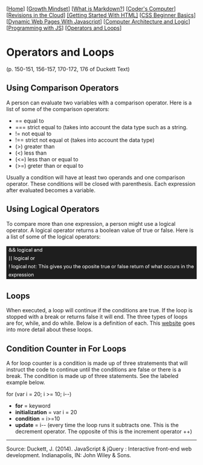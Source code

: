 [[Home](README.md)] [[Growth Mindset](growthmindset.md)] [[What is Markdown?](learning_markdown.md)] [[Coder's Computer](coders_computer.md)] [[Revisions in the Cloud](revisions_in_the_cloud.md)] [[Getting Started With HTML]](gettingstartedwithhtml.md) [[CSS Beginner Basics](css_basics.md)] [[Dynamic Web Pages With Javascript](dynamic_webpages_with_javascript.md)] [[Computer Architecture and Logic](computer_architecture_and_logic.md)] [[Programming with JS](programming_with_javascript.md)] [[Operators and Loops](operators_and_loops.md)] 

# Operators and Loops 
(p. 150-151, 156-157, 170-172, 176 of Duckett Text)

## Using Comparison Operators
A person can evaluate two variables with a comparison operator.  Here is a list of some of the comparison operators:
- == equal to
- === strict equal to (takes into account the data type such as a string.
- != not equal to
- !== strict not equal ot (takes into account the data type)
- (>) greater than
- (<) less than
- (<=) less than or equal to
- (>=) greter than or equal to

Usually a condition will have at least two operands and one comparison operator.  These conditions will be closed with parenthesis.  Each expression after evaluated becomes a variable.  
## Using Logical Operators
To compare more than one expression, a person might use a logical operator.  A logical operator returns a boolean value of true or false.  Here is a list of some of the logical operators:
<br>
<br>
![diagram of logical operators](images/logicaloperators.png)

## Loops
When executed, a loop will continue if the conditions are true.  If the loop is stopped with a break or returns false it will end. The three types of loops are for, while, and do while.  Below is a definition of each.  This [website](https://developer.mozilla.org/en-US/docs/Web/JavaScript/Guide/Loops_and_iteration) goes into more detail about these loops.


## Condition Counter in For Loops
A for loop counter is a condition is made up of three stratements that will instruct the code to continue until the conditions are false or there is a break.  The condition is made up of three statements.  See the labeled example below.

for (var i = 20; i >= 10; i--)

- **for** = keyword
- **initialization** = var i = 20
- **condition** = i>=10
- **update** = i-- (every time the loop runs it subtracts one.  This is the decrement operator.  The opposite of this is the increment operator ++)


<hr>

Source: Duckett, J. (2014). JavaScript &amp; jQuery : Interactive front-end web development. Indianapolis, IN: John Wiley &amp; Sons.